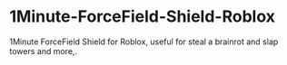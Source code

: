 # 1Minute-ForceField-Shield-Roblox
1Minute ForceField Shield for Roblox, useful for steal a brainrot and slap towers and more,. 

